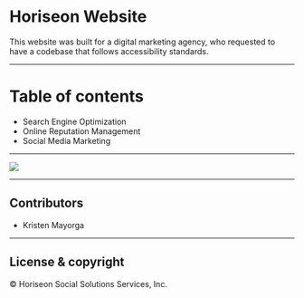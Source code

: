 
# Horiseon Website

 This website was built for a digital marketing agency, who requested to have a codebase that follows accessibility standards. 

---

# Table of contents 
* Search Engine Optimization
* Online Reputation Management
* Social Media Marketing

---

![](assets/images/online-reputation-management.jpg)

---

## Contributors
- Kristen Mayorga 

---
## License & copyright

&copy; Horiseon Social Solutions Services, Inc. 